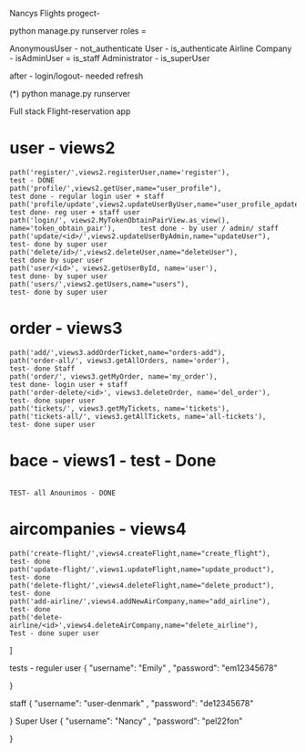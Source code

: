 Nancys Flights progect- 

python manage.py runserver
roles = 

AnonymousUser -        not_authenticate
User -                 is_authenticate
Airline Company -      isAdminUser = is_staff
Administrator -        is_superUser

 after - login/logout- needed refresh

(*) python manage.py runserver

Full stack Flight-reservation app

# user - views2
    path('register/',views2.registerUser,name='register'),                                 test - DONE
    path('profile/',views2.getUser,name="user_profile"),                                   test done - regular login user + staff
    path('profile/update',views2.updateUserByUser,name="user_profile_apdate"),             test done- reg user + staff user
    path('login/', views2.MyTokenObtainPairView.as_view(), name='token_obtain_pair'),      test done - by user / admin/ staff
    path('update/<id>/',views2.updateUserByAdmin,name="updateUser"),                       test- done by super user
    path('delete/id>/',views2.deleteUser,name="deleteUser"),                               test done by super user
    path('user/<id>', views2.getUserById, name='user'),                                    test done- by super user
    path('users/',views2.getUsers,name="users"),                                           test- done by super user

# order - views3
    path('add/',views3.addOrderTicket,name="orders-add"),
    path('order-all/', views3.getAllOrders, name='order'),                                test- done Staff                       
    path('order/', views3.getMyOrder, name='my_order'),                                   test done- login user + staff 
    path('order-delete/<id>', views3.deleteOrder, name='del_order'),                      test- done super user
    path('tickets/', views3.getMyTickets, name='tickets'),                                
    path('tickets-all/', views3.getAllTickets, name='all-tickets'),                       test- done super user

# bace - views1 - test - Done  
                                                                                           TEST- all Anounimos - DONE
# aircompanies - views4 
    path('create-flight/',views4.createFlight,name="create_flight"),                        test- done 
    path('update-flight/',views1.updateFlight,name="update_product"),                       test- done
    path('delete-flight/',views4.deleteFlight,name="delete_product"),                       test- done 
    path('add-airline/',views4.addNewAirCompany,name="add_airline"),                        test- done
    path('delete-airline/<id>',views4.deleteAirCompany,name="delete_airline"),              Test - done super user
 
]


tests - reguler user 
{
  "username": 
    "Emily"
  ,
  "password": 
    "em12345678"
  
}

staff 
{
  "username": 
    "user-denmark"
  ,
  "password": 
    "de12345678"
  
}
Super User
{
  "username": 
    "Nancy"
  ,
  "password": 
    "pel22fon"
  
}
